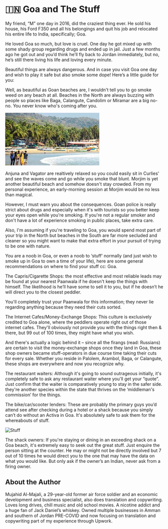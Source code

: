 # 🇮🇳 Goa and The Stuff

My friend, “M” one day in 2016, did the craziest thing ever. He sold his house,
his Ford F350 and all his belongings and quit his job and relocated his entire
life to India, specifically; Goa.

He loved Goa so much, but love is cruel. One day he got mixed up with some shady
group regarding drugs and ended up in jail. Just a few months ago he got out and
you’d think he’ll fly back to Jordan immediately, but no, he’s still there
living his life and loving every minute.

Beautiful things are always dangerous. And in case you visit Goa one day and
wish to play it safe but also smoke some dope! Here’s a little guide for you:

Well, as beautiful as Goan beaches are, I wouldn't tell you to go smoke weed on
any beach at all. Beaches in the North are always buzzing with people so places
like Baga, Calangute, Candolim or Miramar are a big no-no. You never know who's
coming after you.

![Beach](_static/images/goa/image1.jpg "Beach")

Anjuna and Vagator are realtively relaxed so you could easily sit in Curlies'
and see the waves come and go while you smoke that blunt. Morjim is yet another
beautiful beach and somehow doesn't stay crowded. From my personal experience,
an early-morning session at Morjim would be no less than magical.

However, I must warn you about the consequences. Goan police is really strict
about drugs and especially when it's with tourists so you better keep your eyes
open while you're smoking. If you're not a regular smoker and don't have a lot
of experience smoking in public places, take extra care.

Also, I'm assuming if you're traveling to Goa, you would spend most part of your
trip in the North but beaches in the South are far more secluded and cleaner so
you might want to make that extra effort in your pursuit of trying to be one
with nature.

You are a noob in Goa, or even a noob to ‘stuff’ normally (and just wish to
smoke up in Goa to own a time of your life), here are some general
recommendations on where to find your stuff cc: Goa.

The Capris/Cigarette Shops: the most effective and most reliable leads may be
found at your nearest Paanwala if he doesn't keep the things with himself. The
likelihood is he’ll have some to sell it to you, but if he doesn’t he will
direct you to the closest peddler.

You'll completely trust your Paanwala for this information; they never lie
regarding anything because they need their cuts sorted.

The Internet Cafes/Money-Exchange Shops: This culture is exclusively credited to
Goa alone, where the peddlers operate right out of those internet cafes. They'll
obviously not provide you with the things right then & there, but 99 out of 100
times, they might have what you wish.

And there's actually a logic behind it – since all the firangs (read: Russians)
are certain to visit the money-exchange shops once they land in Goa, these shop
owners became stuff-operators in due course time taking their cuts for every
sale. Whether you reside in Palolem, Arambol, Baga, or Calangute, these shops
are everywhere and now you recognize why.

The restaurant waiters: Although it's going to sound outrageous initially, it's
completely safe to ask any restaurant waiter where you'll get your “quote”. Just
confirm that the waiter is comparatively young to stay in the safer side.
they're another species within the state that thrives on the ‘middleman's
commission’ for the things.

The bike/car/scooter lenders: These are probably the primary guys you’d attend
see after checking during a hotel or a shack because you simply can’t do without
an Activa in Goa. It's absolutely safe to ask them for the whereabouts of stuff.

![Stuff](_static/images/goa/image2.jpg "Stuff")

The shack owners: If you're staying or dining in an exceeding shack on a Goa
beach, it's extremely easy to seek out the great stuff. Just enquire the person
sitting at the counter. He may or might not be directly involved but 7 out of 10
times he would direct you to the one that may have the data on what you would
like. But only ask if the owner’s an Indian, never ask from a firing owner.

## About the Author

Mujahid Al-Majali, a 29-year-old former air force soldier and an economic
development and business specialist, also does translation and copywriting.
Loves long drives, chill music and old school movies. A nicotine addict and a
huge fan of Jack Daniel’s whiskey. Owned multiple businesses in Amman and
southern of Jordan PRE-COVID and now focusing on translation and copywriting
part of my experience through Upwork.
